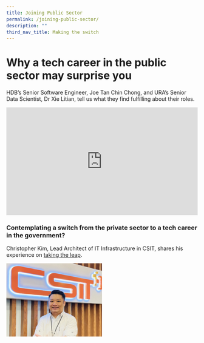 ```yaml
---
title: Joining Public Sector
permalink: /joining-public-sector/
description: ""
third_nav_title: Making the switch
---
```

# Why a tech career in the public sector may surprise you

HDB’s Senior Software Engineer, Joe Tan Chin Chong, and URA’s Senior Data Scientist, Dr Xie Litian, tell us what they find fulfilling about their roles.

<div style="max-width: 1280px">
    <div
        style="
            height: 0;
            overflow: hidden;
            position: relative;
            padding-bottom: 56.25%;
        "
    >
        <iframe
            src="https://www.youtube.com/embed/BDwT_McnzCA"
            height="720"
            width="1280"
            frameborder="0"
            title="YouTube video player"
            allow="accelerometer; autoplay; clipboard-write; encrypted-media; gyroscope; picture-in-picture"
            style="
                top: 0;
                left: 0;
                right: 0;
                bottom: 0;
                height: 100%;
                border: none;
                max-width: 100%;
                position: absolute;
            "
        ></iframe>
    </div>
</div>


### Contemplating a switch from the private sector to a tech career in the government?

Christopher Kim, Lead Architect of IT Infrastructure in CSIT, shares his experience on [taking the leap](/making-the-switch-from-private-sector-christopher-kim).

<div style="width:50%"> <img src="/images/People/christopher-kim.jpeg"></div>